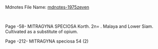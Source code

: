  Mdnotes File Name: [mdnotes-1975zeven](mdnotes-1975zeven)

 


 
Page -58-
MITRAGYNA SPECIOSA Korth. 2n= . Malaya and Lower Siam. Cultivated as a substitute of opium.

 
Page -212-
MITRAGYNA speciosa 54 (2)



 


